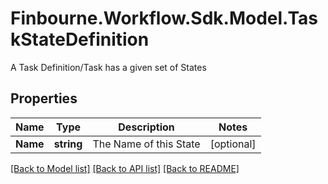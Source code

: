# Finbourne.Workflow.Sdk.Model.TaskStateDefinition
A Task Definition/Task has a given set of States

## Properties

Name | Type | Description | Notes
------------ | ------------- | ------------- | -------------
**Name** | **string** | The Name of this State | [optional] 

[[Back to Model list]](../README.md#documentation-for-models) [[Back to API list]](../README.md#documentation-for-api-endpoints) [[Back to README]](../README.md)

